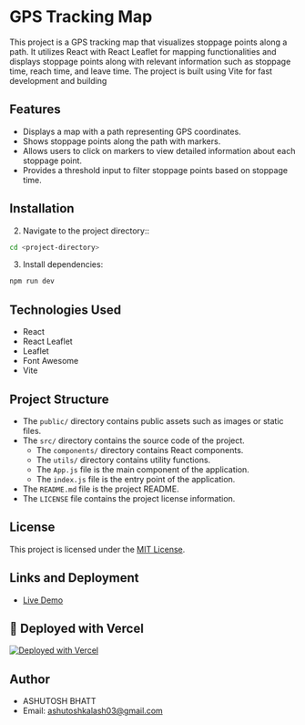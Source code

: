 # GPS Tracking Map

This project is a GPS tracking map that visualizes stoppage points along a path. It utilizes React with React Leaflet for mapping functionalities and displays stoppage points along with relevant information such as stoppage time, reach time, and leave time. The project is built using Vite for fast development and building

## Features

- Displays a map with a path representing GPS coordinates.
- Shows stoppage points along the path with markers.
- Allows users to click on markers to view detailed information about each stoppage point.
- Provides a threshold input to filter stoppage points based on stoppage time.

## Installation

2. Navigate to the project directory::

```bash
cd <project-directory>
```

3. Install dependencies:

```bash
npm run dev
```

## Technologies Used

- React
- React Leaflet
- Leaflet
- Font Awesome
- Vite

## Project Structure

- The `public/` directory contains public assets such as images or static files.
- The `src/` directory contains the source code of the project.
  - The `components/` directory contains React components.
  - The `utils/` directory contains utility functions.
  - The `App.js` file is the main component of the application.
  - The `index.js` file is the entry point of the application.
- The `README.md` file is the project README.
- The `LICENSE` file contains the project license information.

## License

This project is licensed under the [MIT License](LICENSE).

## Links and Deployment

- [Live Demo](https://vehicle-stoppage-identification-and-visualization.vercel.app/)

## 🚀 Deployed with Vercel

[![Deployed with Vercel](https://vercel.com/button)](https://vehicle-stoppage-identification-and-visualization.vercel.app/)

## Author

- ASHUTOSH BHATT
- Email: ashutoshkalash03@gmail.com
